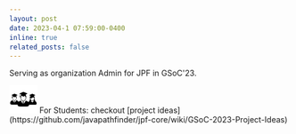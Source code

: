 ```yaml
---
layout: post
date: 2023-04-1 07:59:00-0400
inline: true
related_posts: false
---
```


Serving as organization Admin for JPF in GSoC'23. <br>

<img src="../assets/img/students.png" alt="img" width="50"/>
For Students: checkout [project ideas](https://github.com/javapathfinder/jpf-core/wiki/GSoC-2023-Project-Ideas)